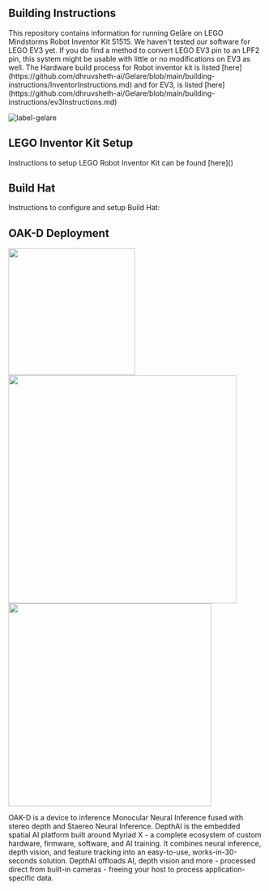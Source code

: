 <h2> Building Instructions </h2>
This repository contains information for running Gelāre on LEGO Mindstorms Robot Inventor Kit 51515. We haven't tested our software for LEGO EV3 yet. If you do find a method to convert LEGO EV3 pin to an LPF2 pin, this system might be usable with little or no modifications on EV3 as well. The Hardware build process for Robot inventor kit is listed [here](https://github.com/dhruvsheth-ai/Gelare/blob/main/building-instructions/InventorInstructions.md) and for EV3, is listed [here](https://github.com/dhruvsheth-ai/Gelare/blob/main/building-instructions/ev3Instructions.md)

![label-gelare](https://user-images.githubusercontent.com/67831664/214117797-92c30701-a97f-46bf-93a7-9d1451e2542c.jpg)

<h2> LEGO Inventor Kit Setup </h2>
Instructions to setup LEGO Robot Inventor Kit can be found [here]()

<h2> Build Hat </h2>
Instructions to configure and setup Build Hat: 


<h2> OAK-D Deployment </h2>

<p float="left">
  <img src="https://user-images.githubusercontent.com/67831664/214127230-46c83ec8-647d-4512-b5ef-9a3d6d6756e4.png" width="250" />
  <img src="https://user-images.githubusercontent.com/67831664/214128016-856327c5-c5e0-4716-88bf-d427d01f3012.png" width="450" /> 
  <img src="(https://user-images.githubusercontent.com/67831664/214128019-d55ebf70-650f-4d1b-ade5-4bdc20774aad.png" width="400" /> 
</p>




OAK-D is a device to inference Monocular Neural Inference fused with stereo depth and Staereo Neural Inference.
DepthAI is the embedded spatial AI platform built around Myriad X - a complete ecosystem of custom hardware, firmware, software, and AI training. It combines neural inference, depth vision, and feature tracking into an easy-to-use, works-in-30-seconds solution.
DepthAI offloads AI, depth vision and more - processed direct from built-in cameras - freeing your host to process application-specific data.

